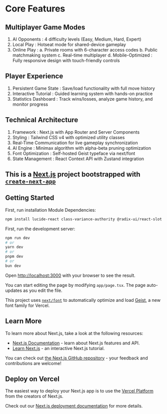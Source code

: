 # Core Features

## Multiplayer Game Modes

1. AI Opponents : 4 difficulty levels (Easy, Medium, Hard, Expert)
2. Local Play : Hotseat mode for shared-device gameplay
3. Online Play :
a. Private rooms with 6-character access codes
b. Public matchmaking system
c. Real-time multiplayer
d. Mobile-Optimized : Fully responsive design with touch-friendly controls

## Player Experience

1. Persistent Game State : Save/load functionality with full move history
2. Interactive Tutorial : Guided learning system with hands-on practice
3. Statistics Dashboard : Track wins/losses, analyze game history, and monitor progress

## Technical Architecture

1. Framework : Next.js with App Router and Server Components
2. Styling : Tailwind CSS v4 with optimized utility classes
3. Real-Time Communication for live gameplay synchronization
4. AI Engine : Minimax algorithm with alpha-beta pruning optimization
5. Font Optimization : Self-hosted Geist typeface via next/font
6. State Management : React Context API with Zustand integration

## This is a [Next.js](https://nextjs.org) project bootstrapped with [`create-next-app`](https://nextjs.org/docs/app/api-reference/cli/create-next-app)

## Getting Started

First, run installation Module Dependencies:

```bash
npm install lucide-react class-variance-authority @radix-ui/react-slot @radix-ui/react-dialog @radix-ui/react-label @radix-ui/react-select clsx tailwind-merge sonner next-themes
```

First, run the development server:

```bash
npm run dev
# or
yarn dev
# or
pnpm dev
# or
bun dev
```

Open [http://localhost:3000](http://localhost:3000) with your browser to see the result.

You can start editing the page by modifying `app/page.tsx`. The page auto-updates as you edit the file.

This project uses [`next/font`](https://nextjs.org/docs/app/building-your-application/optimizing/fonts) to automatically optimize and load [Geist](https://vercel.com/font), a new font family for Vercel.

## Learn More

To learn more about Next.js, take a look at the following resources:

- [Next.js Documentation](https://nextjs.org/docs) - learn about Next.js features and API.
- [Learn Next.js](https://nextjs.org/learn) - an interactive Next.js tutorial.

You can check out [the Next.js GitHub repository](https://github.com/vercel/next.js) - your feedback and contributions are welcome!

## Deploy on Vercel

The easiest way to deploy your Next.js app is to use the [Vercel Platform](https://vercel.com/new?utm_medium=default-template&filter=next.js&utm_source=create-next-app&utm_campaign=create-next-app-readme) from the creators of Next.js.

Check out our [Next.js deployment documentation](https://nextjs.org/docs/app/building-your-application/deploying) for more details.

